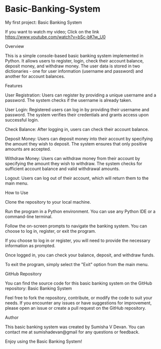 # Basic-Banking-System
My first project:
Basic Banking System

If you want to watch my video; Click on the link 
https://www.youtube.com/watch?v=bSc-bK1w_U0

Overview

This is a simple console-based basic banking system implemented in Python. It allows users to register, login, check their account balance, deposit money, and withdraw money. The user data is stored in two dictionaries - one for user information (username and password) and another for account balances.

Features

User Registration: Users can register by providing a unique username and a password. The system checks if the username is already taken.

User Login: Registered users can log in by providing their username and password. The system verifies their credentials and grants access upon successful login.

Check Balance: After logging in, users can check their account balance.

Deposit Money: Users can deposit money into their account by specifying the amount they wish to deposit. The system ensures that only positive amounts are accepted.

Withdraw Money: Users can withdraw money from their account by specifying the amount they wish to withdraw. The system checks for sufficient account balance and valid withdrawal amounts.

Logout: Users can log out of their account, which will return them to the main menu.


How to Use

Clone the repository to your local machine.

Run the program in a Python environment. You can use any Python IDE or a command-line terminal.

Follow the on-screen prompts to navigate the banking system. You can choose to log in, register, or exit the program.

If you choose to log in or register, you will need to provide the necessary information as prompted.

Once logged in, you can check your balance, deposit, and withdraw funds.

To exit the program, simply select the "Exit" option from the main menu.


GitHub Repository

You can find the source code for this basic banking system on the GitHub repository: Basic Banking System

Feel free to fork the repository, contribute, or modify the code to suit your needs. If you encounter any issues or have suggestions for improvement, please open an issue or create a pull request on the GitHub repository.


Author

This basic banking system was created by Sumisha V Devan. You can contact me at sumishadevan@gmail for any questions or feedback.

Enjoy using the Basic Banking System!
